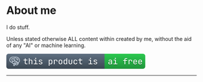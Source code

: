 # About me

I do stuff.

Unless stated otherwise ALL content within created by me, without the aid of any
"AI" or machine learning.

[![my stuff is AI free](https://raw.githubusercontent.com/krayon/this-product-is-ai-free/main/badge.svg)](https://this-product-is-ai-free.github.io)

----
[//]: # ( vim: set ts=4 sw=4 et cindent tw=80 ai si syn=markdown ft=markdown: )

